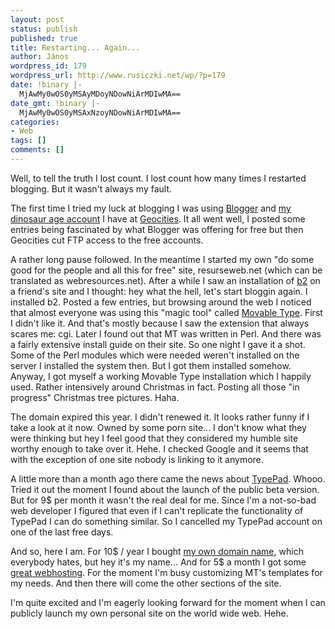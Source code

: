 ```yaml
---
layout: post
status: publish
published: true
title: Restarting... Again...
author: János
wordpress_id: 179
wordpress_url: http://www.rusiczki.net/wp/?p=179
date: !binary |-
  MjAwMy0wOS0yMSAyMDoyNDowNiArMDIwMA==
date_gmt: !binary |-
  MjAwMy0wOS0yMSAxNzoyNDowNiArMDIwMA==
categories:
- Web
tags: []
comments: []
---
```

<p>Well, to tell the truth I lost count. I lost count how many times I restarted blogging. But it wasn't always my fault.</p>
<p>The first time I tried my luck at blogging I was using <a href="http://www.blogger.com" title="Oldies goldies">Blogger</a> and <a href="http://www.geocities.com/rusiczkij/">my dinosaur age account</a> I have at <a href="http://www.geocities.com" title="Yuk!">Geocities</a>. It all went well, I posted some entries being fascinated by what Blogger was offering for free but then Geocities cut FTP access to the free accounts.</p>
<p>A rather long pause followed. In the meantime I started my own "do some good for the people and all this for free" site, resurseweb.net (which can be translated as webresources.net). After a while I saw an installation of <a href="http://cafelog.com/" title="A nice weblog tool written in PHP">b2</a> on a friend's site and I thought: hey what the hell, let's start bloggin again. I installed b2. Posted a few entries, but browsing around the web I noticed that almost everyone was using this "magic tool" called <a href="http://www.movabletype.org">Movable Type</a>. First I didn't like it. And that's mostly because I saw the extension that always scares me: cgi. Later I found out that MT was written in Perl. And there was a fairly extensive  install guide on their site. So one night I gave it a shot. Some of the Perl modules which were needed weren't installed on the server I installed the system then. But I got them installed somehow. Anyway, I got myself a working Movable Type installation which I happily used. Rather intensively around Christmas in fact. Posting all those "in progress" Christmas tree pictures. Haha.</p>
<p>The domain expired this year. I didn't renewed it. It looks rather funny if I take a look at it now. Owned by some porn site... I don't know what they were thinking but hey I feel good that they considered my humble site worthy enough to take over it. Hehe. I checked Google and it seems that with the exception of one site nobody is linking to it anymore.</p>
<p>A little more than a month ago there came the news about <a href="http://www.typepad.com" title="Great blogging service!">TypePad</a>. Whooo. Tried it out the moment I found about the launch of the public beta version. But for 9$ per month it wasn't the real deal for me. Since I'm a not-so-bad web developer I figured that even if I can't replicate the functionality of TypePad I can do something similar. So I cancelled my TypePad account on one of the last free days.</p>
<p>And so, here I am. For 10$ / year I bought <a href="http://www.rusiczki.net" title="Welcome :)">my own domain name</a>, which everybody hates, but hey it's my name... And for 5$ a month I got some <a href="http://www.totalchoicehosting.com/" title="Total Choice Hosting">great webhosting</a>. For the moment I'm busy customizing MT's templates for my needs. And then there will come the other sections of the site.</p>
<p>I'm quite excited and I'm eagerly looking forward for the moment when I can publicly launch my own personal site on the world wide web. Hehe.</p>
